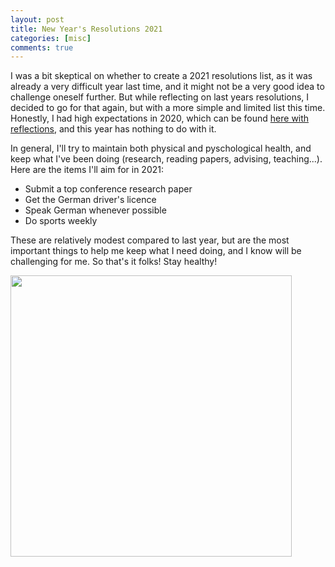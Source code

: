 ```yaml
---
layout: post
title: New Year's Resolutions 2021  
categories: [misc]
comments: true
---
```


I was a bit skeptical on whether to create a 2021 resolutions list, as it was already a very difficult year last time, and it might not be a very good idea to challenge oneself further. But while reflecting on last years resolutions, I decided to go for that again, but with a more simple and limited list this time. Honestly, I had high expectations in 2020, which can be found [here with reflections](../blob/master/_posts/2021-01-01-resolutions2021.md), and this year has nothing to do with it. 

In general, I'll try to maintain both physical and pyschological health, and keep what I've been doing (research, reading papers, advising, teaching...). Here are the items I'll aim for in 2021: 

- Submit a top conference research paper
- Get the German driver's licence
- Speak German whenever possible
- Do sports weekly

These are relatively modest compared to last year, but are the most important things to help me keep what I need doing, and I know will be challenging for me. So that's it folks! Stay healthy! 

<img src="/images/mountains.png" height="450">
